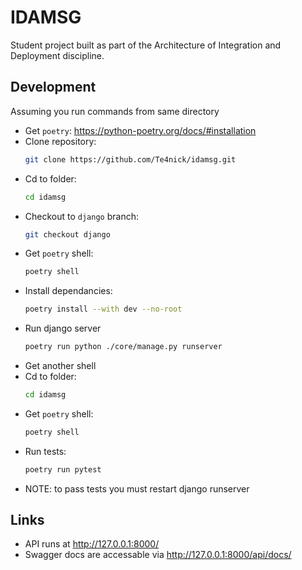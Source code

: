 # IDAMSG
Student project built as part of the Architecture of Integration and Deployment discipline. 
## Development
Assuming you run commands from same directory
- Get `poetry`: https://python-poetry.org/docs/#installation
- Clone repository:
  ```bash
  git clone https://github.com/Te4nick/idamsg.git
  ```
- Cd to folder:
  ```bash
  cd idamsg
  ```
- Checkout to `django` branch:
  ```bash
  git checkout django
  ```
- Get `poetry` shell:
  ```bash
  poetry shell
  ```
- Install dependancies:
  ```bash
  poetry install --with dev --no-root
  ```
- Run django server
  ```bash
  poetry run python ./core/manage.py runserver
- Get another shell
- Cd to folder:
  ```bash
  cd idamsg
  ```
- Get `poetry` shell:
  ```bash
  poetry shell
  ```
- Run tests:
  ```bash
  poetry run pytest
  ```
- NOTE: to pass tests you must restart django runserver
## Links
- API runs at http://127.0.0.1:8000/
- Swagger docs are accessable via http://127.0.0.1:8000/api/docs/
